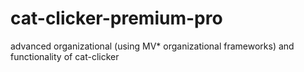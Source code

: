 # cat-clicker-premium-pro
advanced organizational (using MV* organizational frameworks) and functionality of cat-clicker
